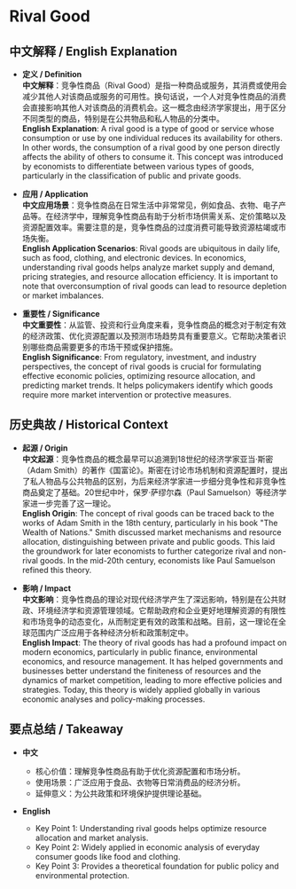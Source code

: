 # Rival Good

## 中文解释 / English Explanation

* **定义 / Definition**  
  **中文解释**：竞争性商品（Rival Good）是指一种商品或服务，其消费或使用会减少其他人对该商品或服务的可用性。换句话说，一个人对竞争性商品的消费会直接影响其他人对该商品的消费机会。这一概念由经济学家提出，用于区分不同类型的商品，特别是在公共物品和私人物品的分类中。  
  **English Explanation**: A rival good is a type of good or service whose consumption or use by one individual reduces its availability for others. In other words, the consumption of a rival good by one person directly affects the ability of others to consume it. This concept was introduced by economists to differentiate between various types of goods, particularly in the classification of public and private goods.

* **应用 / Application**  
  **中文应用场景**：竞争性商品在日常生活中非常常见，例如食品、衣物、电子产品等。在经济学中，理解竞争性商品有助于分析市场供需关系、定价策略以及资源配置效率。需要注意的是，竞争性商品的过度消费可能导致资源枯竭或市场失衡。  
  **English Application Scenarios**: Rival goods are ubiquitous in daily life, such as food, clothing, and electronic devices. In economics, understanding rival goods helps analyze market supply and demand, pricing strategies, and resource allocation efficiency. It is important to note that overconsumption of rival goods can lead to resource depletion or market imbalances.

* **重要性 / Significance**  
  **中文重要性**：从监管、投资和行业角度来看，竞争性商品的概念对于制定有效的经济政策、优化资源配置以及预测市场趋势具有重要意义。它帮助决策者识别哪些商品需要更多的市场干预或保护措施。  
  **English Significance**: From regulatory, investment, and industry perspectives, the concept of rival goods is crucial for formulating effective economic policies, optimizing resource allocation, and predicting market trends. It helps policymakers identify which goods require more market intervention or protective measures.

## 历史典故 / Historical Context

* **起源 / Origin**  
  **中文起源**：竞争性商品的概念最早可以追溯到18世纪的经济学家亚当·斯密（Adam Smith）的著作《国富论》。斯密在讨论市场机制和资源配置时，提出了私人物品与公共物品的区别，为后来经济学家进一步细分竞争性和非竞争性商品奠定了基础。20世纪中叶，保罗·萨缪尔森（Paul Samuelson）等经济学家进一步完善了这一理论。  
  **English Origin**: The concept of rival goods can be traced back to the works of Adam Smith in the 18th century, particularly in his book "The Wealth of Nations." Smith discussed market mechanisms and resource allocation, distinguishing between private and public goods. This laid the groundwork for later economists to further categorize rival and non-rival goods. In the mid-20th century, economists like Paul Samuelson refined this theory.

* **影响 / Impact**  
  **中文影响**：竞争性商品的理论对现代经济学产生了深远影响，特别是在公共财政、环境经济学和资源管理领域。它帮助政府和企业更好地理解资源的有限性和市场竞争的动态变化，从而制定更有效的政策和战略。目前，这一理论在全球范围内广泛应用于各种经济分析和政策制定中。  
  **English Impact**: The theory of rival goods has had a profound impact on modern economics, particularly in public finance, environmental economics, and resource management. It has helped governments and businesses better understand the finiteness of resources and the dynamics of market competition, leading to more effective policies and strategies. Today, this theory is widely applied globally in various economic analyses and policy-making processes.

## 要点总结 / Takeaway

* **中文**  
  - 核心价值：理解竞争性商品有助于优化资源配置和市场分析。
  - 使用场景：广泛应用于食品、衣物等日常消费品的经济分析。
  - 延伸意义：为公共政策和环境保护提供理论基础。

* **English**  
  - Key Point 1: Understanding rival goods helps optimize resource allocation and market analysis.
  - Key Point 2: Widely applied in economic analysis of everyday consumer goods like food and clothing.
  - Key Point 3: Provides a theoretical foundation for public policy and environmental protection.